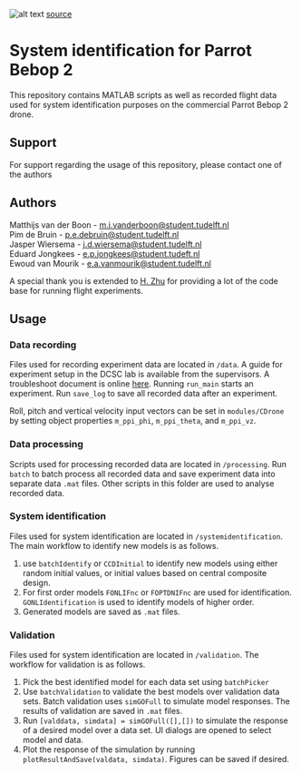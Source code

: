 ![alt text](https://www.parrot.com/files/s3fs-public/ps/3495-large-parrot-3495jpg.jpg "Parrot Bebop 2")
[source](https://www.parrot.com)
# System identification for Parrot Bebop 2
This repository contains MATLAB scripts as well as recorded flight data used for system identification purposes on the commercial Parrot Bebop 2 drone.

## Support
For support regarding the usage of this repository, please contact one of the authors

## Authors
Matthijs van der Boon - m.j.vanderboon@student.tudelft.nl  
Pim de Bruin - p.e.debruin@student.tudelft.nl  
Jasper Wiersema - j.d.wiersema@student.tudelft.nl  
Eduard Jongkees - e.p.jongkees@student.tudeft.nl  
Ewoud van Mourik - e.a.vanmourik@student.tudelft.nl

A special thank you is extended to [H. Zhu](https://github.com/hai-zhu) for providing a lot of the code base for running flight experiments.

## Usage

### Data recording
Files used for recording experiment data are located in `/data`. A guide for experiment setup in the DCSC lab is available from the supervisors. A troubleshoot document is online [here](www.example.com). Running `run_main` starts an experiment. Run `save_log` to save all recorded data after an experiment.

Roll, pitch and vertical velocity input vectors can be set in `modules/CDrone` by setting object properties `m_ppi_phi`, `m_ppi_theta`, and `m_ppi_vz`.

### Data processing
Scripts used for processing recorded data are located in `/processing`. Run `batch` to batch process all recorded data and save experiment data into separate data `.mat` files.
Other scripts in this folder are used to analyse recorded data.

### System identification
Files used for system identification are located in `/systemidentification`. The main workflow to identify new models is as follows.

1. use `batchIdentify` or `CCDInitial` to identify new models using either random initial values, or initial values based on central composite design.
2. For first order models `FONLIFnc` or `FOPTDNIFnc` are used for identification. `GONLIdentification` is used to identify models of higher order.
3. Generated models are saved as `.mat` files.

### Validation
Files used for system identification are located in `/validation`. The workflow for validation is as follows.

1. Pick the best identified model for each data set using `batchPicker`
2. Use `batchValidation` to validate the best models over validation data sets. Batch validation uses `simGOFull` to simulate model responses. The results of validation are saved in `.mat` files.
3. Run `[valddata, simdata] = simGOFull([],[])` to simulate the response of a desired model over a data set. UI dialogs are opened to select model and data.
4. Plot the response of the simulation by running `plotResultAndSave(valdata, simdata)`. Figures can be saved if desired.
